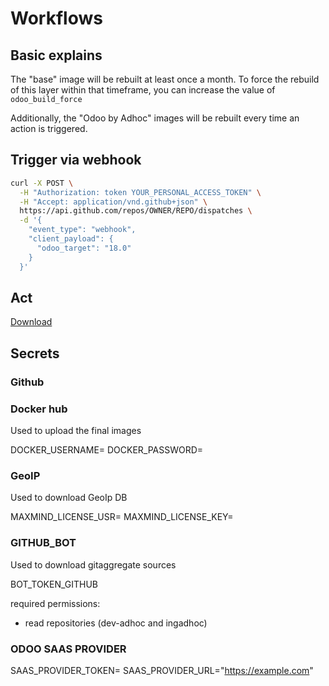 # Workflows

## Basic explains

The "base" image will be rebuilt at least once a month. To force the rebuild of this layer within that timeframe, you can increase the value of `odoo_build_force`

Additionally, the "Odoo by Adhoc" images will be rebuilt every time an action is triggered.

## Trigger via webhook

```sh
curl -X POST \
  -H "Authorization: token YOUR_PERSONAL_ACCESS_TOKEN" \
  -H "Accept: application/vnd.github+json" \
  https://api.github.com/repos/OWNER/REPO/dispatches \
  -d '{
    "event_type": "webhook",
    "client_payload": {
      "odoo_target": "18.0"
    }
  }'
```

## Act

[Download](https://github.com/nektos/act/releases/latest/download/act_Linux_x86_64.tar.gz)

## Secrets

### Github

### Docker hub

Used to upload the final images

DOCKER_USERNAME=
DOCKER_PASSWORD=

### GeoIP

Used to download GeoIp DB

MAXMIND_LICENSE_USR=
MAXMIND_LICENSE_KEY=

### GITHUB_BOT

Used to download gitaggregate sources

BOT_TOKEN_GITHUB

required permissions:

- read repositories (dev-adhoc and ingadhoc)

### ODOO SAAS PROVIDER

SAAS_PROVIDER_TOKEN=
SAAS_PROVIDER_URL="https://example.com"
